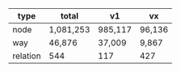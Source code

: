 type | total | v1 | vx
--- | --- | --- | ---
node | 1,081,253 | 985,117 | 96,136
way | 46,876 | 37,009 | 9,867
relation | 544 | 117 | 427
